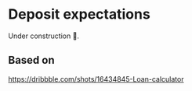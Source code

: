 # Deposit expectations

Under construction 👷.

## Based on

<https://dribbble.com/shots/16434845-Loan-calculator>
